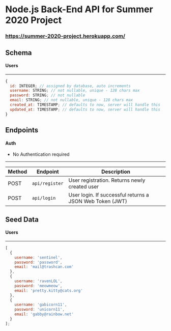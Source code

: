 # Node.js Back-End API for Summer 2020 Project

### https://summer-2020-project.herokuapp.com/

## Schema

#### Users

---

```js
{
  id: INTEGER; // assigned by database, auto increments
  username: STRING; // not nullable, unique - 128 chars max
  password: STRING; // not nullable
  email: STRING; // not nullable, unique - 128 chars max
  created_at: TIMESTAMP; // defaults to now, server will handle this
  updated_at: TIMESTAMP; // defaults to now, server will handle this
}
```

## Endpoints

#### Auth

- No Authentication required
---

| Method | Endpoint         | Description                                              |
| ------ | ---------------- | -------------------------------------------------------- |
| POST   | `api/register`   | User registration. Returns newly created user            |
| POST   | `api/login`      | User login. If successful returns a JSON Web Token (JWT) |

## Seed Data

#### Users

---

```js
[
  {
    username: 'sentinel',
    password: 'password',
    email: 'mail@trashcan.com'
  },
  {
    username: 'ravenLOL',
    password: 'meowmeow',
    email: 'pretty.kitty@cats.org'
  },
  {
    username: 'gabicorn11',
    password: 'unicorn11',
    email: 'gabby@rainbow.net'
  }
];
```